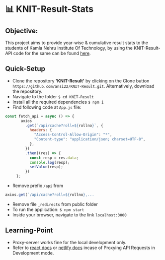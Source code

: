 # 📊 KNIT-Result-Stats

## Objective:
This project aims to provide year-wise & cumulative result stats to the students of Kamla Nehru Institute Of Technology, by using the 
KNIT-Result-API code for the same can be found <a href = "https://github.com/ansi22/KNIT-Result-API">here</a>.

## Quick-Setup

- Clone the repository **'KNIT-Result'** by clicking on the Clone button `https://github.com/ansi22/KNIT-Result.git`. Alternatively, download the repository.
- Navigate to the folder `$ cd KNIT-Result`
- Install all the required dependencies `$ npm i`
- Find following code at `App.js` file:
 ```jsx
const fetch_api = async () => {
        axios
          .get(`/api/cache?roll=${rollno}`, {
            headers: {
              "Access-Control-Allow-Origin": "*",
              "Content-type": "application/json; charset=UTF-8",
            },
          })
          .then((res) => {
            const resp = res.data;
            console.log(resp);
            setValue(resp);
          })
      };
```
- Remove prefix `/api` from
 ``` jsx
 axios.get(`/api/cache?roll=${rollno},...
 ```
- Remove file `_redirects` from public folder
- To run the application: `$ npm start`
- Inside your browser, navigate to the link `localhost:3000`

## Learning-Point
- Proxy-server works fine for the local development only.
- Refer to <a href = "https://create-react-app.dev/docs/proxying-api-requests-in-development/#invalid-host-header-errors-after-configuring-proxy">react docs</a> or 
<a href = "https://docs.netlify.com/routing/redirects/rewrites-proxies/">netlify docs</a> incase of
  Proxying API Requests in Development mode.
